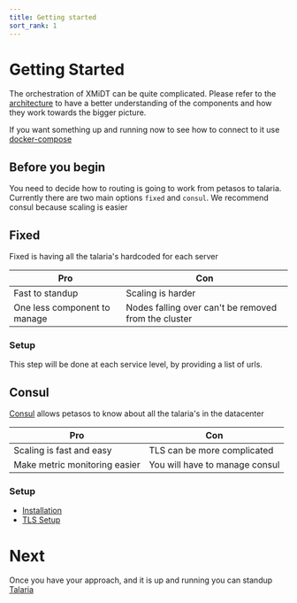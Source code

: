 ```yaml
---
title: Getting started
sort_rank: 1
---
```


# Getting Started
The orchestration of XMiDT can be quite complicated. Please refer to the [architecture](../introduction/index.md)
to have a better understanding of the components and how they work towards the bigger picture.

If you want something up and running now to see how to connect to it use [docker-compose](https://github.com/xmidt-org/xmidt/tree/master/deploy/docker-compose)


## Before you begin
You need to decide how to routing is going to work from petasos to talaria.
Currently there are two main options `fixed` and `consul`.
We recommend consul because scaling is easier

## Fixed
Fixed is having all the talaria's hardcoded for each server

| Pro                          | Con                                                  |
|------------------------------|------------------------------------------------------|
| Fast to standup              | Scaling is harder                                    |
| One less component to manage | Nodes falling over can't be removed from the cluster |

### Setup
This step will be done at each service level, by providing a list of urls.

## Consul
[Consul](https://www.consul.io/) allows petasos to know about all the talaria's in the datacenter

| Pro                           | Con                            |
|-------------------------------|--------------------------------|
| Scaling is fast and easy      | TLS can be more complicated    |
| Make metric monitoring easier | You will have to manage consul |

### Setup
-   [Installation](https://learn.hashicorp.com/consul/getting-started/install)
-   [TLS Setup](https://www.digitalocean.com/community/tutorials/how-to-secure-consul-with-tls-encryption-on-ubuntu-14-04)


# Next
Once you have your approach, and it is up and running you can standup [Talaria](../talaria)

